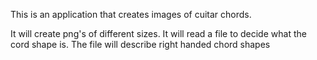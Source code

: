 This is an application that creates images of cuitar chords.

It will create png's of different sizes.
It will read a file to decide what the cord shape is. The file will describe right handed chord shapes 
